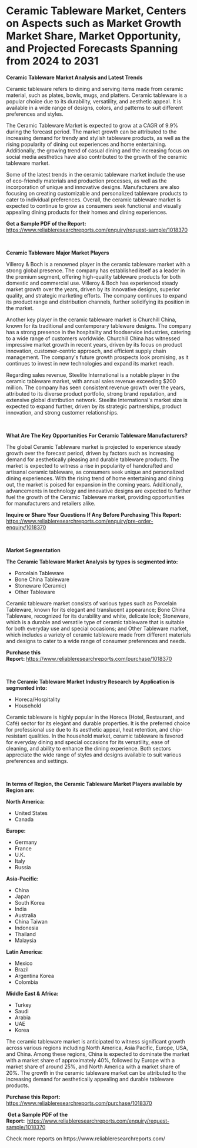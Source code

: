 <p><h1>Ceramic Tableware Market, Centers on Aspects such as Market Growth Market Share, Market Opportunity, and Projected Forecasts Spanning from 2024 to 2031</h1></p><p><strong>Ceramic Tableware Market Analysis and Latest Trends</strong></p>
<p><p>Ceramic tableware refers to dining and serving items made from ceramic material, such as plates, bowls, mugs, and platters. Ceramic tableware is a popular choice due to its durability, versatility, and aesthetic appeal. It is available in a wide range of designs, colors, and patterns to suit different preferences and styles.</p><p>The Ceramic Tableware Market is expected to grow at a CAGR of 9.9% during the forecast period. The market growth can be attributed to the increasing demand for trendy and stylish tableware products, as well as the rising popularity of dining out experiences and home entertaining. Additionally, the growing trend of casual dining and the increasing focus on social media aesthetics have also contributed to the growth of the ceramic tableware market.</p><p>Some of the latest trends in the ceramic tableware market include the use of eco-friendly materials and production processes, as well as the incorporation of unique and innovative designs. Manufacturers are also focusing on creating customizable and personalized tableware products to cater to individual preferences. Overall, the ceramic tableware market is expected to continue to grow as consumers seek functional and visually appealing dining products for their homes and dining experiences.</p></p>
<p><strong>Get a Sample PDF of the Report:&nbsp;</strong> <a href="https://www.reliableresearchreports.com/enquiry/request-sample/1018370">https://www.reliableresearchreports.com/enquiry/request-sample/1018370</a></p>
<p>&nbsp;</p>
<p><strong>Ceramic Tableware Major Market Players</strong></p>
<p><p>Villeroy & Boch is a renowned player in the ceramic tableware market with a strong global presence. The company has established itself as a leader in the premium segment, offering high-quality tableware products for both domestic and commercial use. Villeroy & Boch has experienced steady market growth over the years, driven by its innovative designs, superior quality, and strategic marketing efforts. The company continues to expand its product range and distribution channels, further solidifying its position in the market.</p><p>Another key player in the ceramic tableware market is Churchill China, known for its traditional and contemporary tableware designs. The company has a strong presence in the hospitality and foodservice industries, catering to a wide range of customers worldwide. Churchill China has witnessed impressive market growth in recent years, driven by its focus on product innovation, customer-centric approach, and efficient supply chain management. The company's future growth prospects look promising, as it continues to invest in new technologies and expand its market reach.</p><p>Regarding sales revenue, Steelite International is a notable player in the ceramic tableware market, with annual sales revenue exceeding $200 million. The company has seen consistent revenue growth over the years, attributed to its diverse product portfolio, strong brand reputation, and extensive global distribution network. Steelite International's market size is expected to expand further, driven by its strategic partnerships, product innovation, and strong customer relationships.</p></p>
<p>&nbsp;</p>
<p><strong>What Are The Key Opportunities For Ceramic Tableware Manufacturers?</strong></p>
<p><p>The global Ceramic Tableware market is projected to experience steady growth over the forecast period, driven by factors such as increasing demand for aesthetically pleasing and durable tableware products. The market is expected to witness a rise in popularity of handcrafted and artisanal ceramic tableware, as consumers seek unique and personalized dining experiences. With the rising trend of home entertaining and dining out, the market is poised for expansion in the coming years. Additionally, advancements in technology and innovative designs are expected to further fuel the growth of the Ceramic Tableware market, providing opportunities for manufacturers and retailers alike.</p></p>
<p><strong>Inquire or Share Your Questions If Any Before Purchasing This Report:</strong> <a href="https://www.reliableresearchreports.com/enquiry/pre-order-enquiry/1018370">https://www.reliableresearchreports.com/enquiry/pre-order-enquiry/1018370</a></p>
<p>&nbsp;</p>
<p><strong>Market Segmentation</strong></p>
<p><strong>The Ceramic Tableware Market Analysis by types is segmented into:</strong></p>
<p><ul><li>Porcelain Tableware</li><li>Bone China Tableware</li><li>Stoneware (Ceramic)</li><li>Other Tableware</li></ul></p>
<p><p>Ceramic tableware market consists of various types such as Porcelain Tableware, known for its elegant and translucent appearance; Bone China Tableware, recognized for its durability and white, delicate look; Stoneware, which is a durable and versatile type of ceramic tableware that is suitable for both everyday use and special occasions; and Other Tableware market, which includes a variety of ceramic tableware made from different materials and designs to cater to a wide range of consumer preferences and needs.</p></p>
<p><strong>Purchase this Report:&nbsp;</strong><a href="https://www.reliableresearchreports.com/purchase/1018370">https://www.reliableresearchreports.com/purchase/1018370</a></p>
<p>&nbsp;</p>
<p><strong>The Ceramic Tableware Market Industry Research by Application is segmented into:</strong></p>
<p><ul><li>Horeca/Hospitality</li><li>Household</li></ul></p>
<p><p>Ceramic tableware is highly popular in the Horeca (Hotel, Restaurant, and Café) sector for its elegant and durable properties. It is the preferred choice for professional use due to its aesthetic appeal, heat retention, and chip-resistant qualities. In the household market, ceramic tableware is favored for everyday dining and special occasions for its versatility, ease of cleaning, and ability to enhance the dining experience. Both sectors appreciate the wide range of styles and designs available to suit various preferences and settings.</p></p>
<p>&nbsp;</p>
<p><strong>In terms of Region, the Ceramic Tableware Market Players available by Region are:</strong></p>
<p>
    <p> <strong> North America: </strong>
        <ul>
            <li>United States</li>
            <li>Canada</li>
        </ul>
        </p> 
    <p> <strong> Europe: </strong>
        <ul>
            <li>Germany</li>
            <li>France</li>
            <li>U.K.</li>
            <li>Italy</li>
            <li>Russia</li>
        </ul>
        </p> 
    <p> <strong> Asia-Pacific: </strong>
        <ul>
            <li>China</li>
            <li>Japan</li>
            <li>South Korea</li>
            <li>India</li>
            <li>Australia</li>
            <li>China Taiwan</li>
            <li>Indonesia</li>
            <li>Thailand</li>
            <li>Malaysia</li>
        </ul>
        </p> 
    <p> <strong> Latin America: </strong>
        <ul>
            <li>Mexico</li>
            <li>Brazil</li>
            <li>Argentina Korea</li>
            <li>Colombia</li>
        </ul>
        </p> 
    <p> <strong> Middle East & Africa: </strong>
        <ul>
            <li>Turkey</li>
            <li>Saudi</li>
            <li>Arabia</li>
            <li>UAE</li>
            <li>Korea</li>
        </ul>
    </p>
    </p>
<p><p>The ceramic tableware market is anticipated to witness significant growth across various regions including North America, Asia Pacific, Europe, USA, and China. Among these regions, China is expected to dominate the market with a market share of approximately 40%, followed by Europe with a market share of around 25%, and North America with a market share of 20%. The growth in the ceramic tableware market can be attributed to the increasing demand for aesthetically appealing and durable tableware products.</p></p>
<p><strong>Purchase this Report: </strong><a href="https://www.reliableresearchreports.com/purchase/1018370">https://www.reliableresearchreports.com/purchase/1018370</a></p>
<p>&nbsp;<strong>Get a Sample PDF of the Report:&nbsp;&nbsp;</strong><a href="https://www.reliableresearchreports.com/enquiry/request-sample/1018370">https://www.reliableresearchreports.com/enquiry/request-sample/1018370</a></p>
<p><strong></strong></p>
<p>Check more reports on https://www.reliableresearchreports.com/</p>